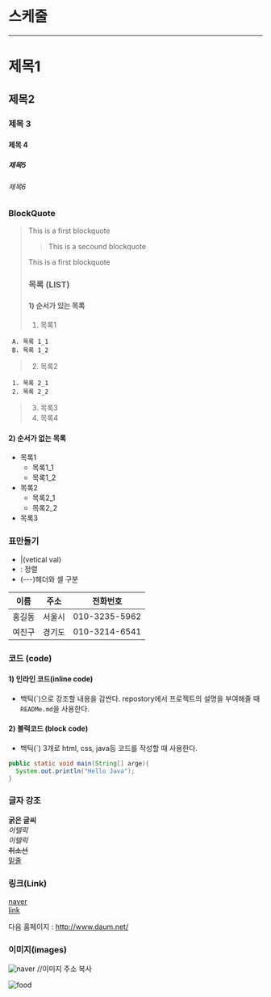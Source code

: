 # 스케줄

---

# 제목1

## 제목2

### 제목 3

#### 제목 4

##### 제목5

###### 제목6

### BlockQuote

> This is a first blockquote
>
> > This is a secound blockquote
>
> This is a first blockquote
>
> ### 목록 (LIST)
>
> #### 1) 순서가 있는 목록
>
> 1. 목록1

     A. 목록 1_1
     B. 목록 1_2

> 2. 목록2

     1. 목록 2_1
     2. 목록 2_2

> 3. 목록3
> 4. 목록4

#### 2) 순서가 없는 목록

- 목록1
  - 목록1_1
  - 목록1_2
- 목록2
  - 목록2_1
  - 목록2_2
- 목록3

### 표만들기

- |(vetical val)
- : 정렬
- (---)헤더와 셀 구분

|  이름  |  주소  |   전화번호    |
| :----: | :----: | :-----------: |
| 홍길동 | 서울시 | 010-3235-5962 |
| 여진구 | 경기도 | 010-3214-6541 |

### 코드 (code)

#### 1) 인라인 코드(inline code)

- 백틱(\`)으로 강조할 내용을 감싼다.
  repostory에서 프로젝트의 설명을 부여해줄 때 `READMe.md`을 사용한다.

#### 2) 블럭코드 (block code)

- 백틱(`) 3개로 html, css, java등 코드를 작성할 때 사용한다.

```java
public static void main(String[] arge){
  System.out.println("Hello Java");
}
```

### 글자 강조

**굵은 글씨**  
_이텔릭_  
_이텔릭_  
~~취소선~~  
<u>밑줄</u>

### 링크(Link)

[naver](https://www.naver.com/)  
[link](a.txt)

다음 홈페이지 : <http://www.daum.net/>

### 이미지(images)

![naver](https://s.pstatic.net/dthumb.phinf/?src=%22https%3A%2F%2Fnaverwebtoon-phinf.pstatic.net%2F20221011_134%2F1665452617585BubKv_JPEG%2Fupload_484490850862122569.JPEG%3Ftype%3Dm10000%22&type=nf464_260) //이미지 주소 복사

![food](images/https://s.pstatic.net/static/www/mobile/edit/20221208/cropImg_728x360_112423164619685899.jpeg)
